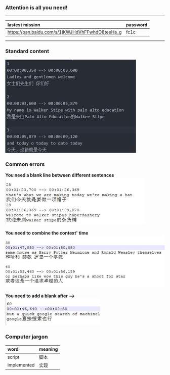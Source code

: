 ### Attention is all you need!

----------

lastest mission|password
:------|:-------
 https://pan.baidu.com/s/1jKWJHdVhFFwhdO8teeHa_g|fc1c

----------

### Standard content
![Right fromat](/Image/right.png)

### Common errors
>  
**You need  a blank line between different sentences**  
![Error image](/Image/error1.jpg)

>  
**You need to combine the context' time**  
![Error image](/Image/error3.jpg)

> 
**You need to add a blank after -->**  
![Right image](/Image/error4.jpg)


### Computer jargon

word | meaning
:----|:---
script|脚本
implemented|实现
